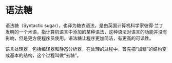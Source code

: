 ﻿# 语法糖
语法糖（Syntactic sugar），也译为糖衣语法，是由英国计算机科学家彼得·兰丁发明的一个术语，指计算机语言中添加的某种语法，这种语法对语言的功能并没有影响，但是更方便程序员使用。语法糖让程序更加简洁，有更高的可读性。

语言处理器，包括编译器和静态分析器，在处理的过程中，首先把“加糖”的结构变成基本的结构，这个过程叫做“去糖”。